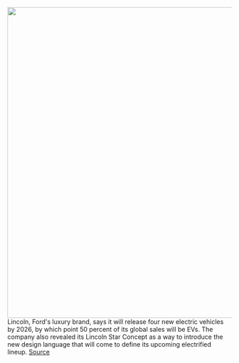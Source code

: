 <img src='https://cdn.vox-cdn.com/thumbor/QVR798l5UNUuGW3EcMQkr4GEAkc=/0x0:4800x2400/1200x800/filters:focal(2016x816:2784x1584)/cdn.vox-cdn.com/uploads/chorus_image/image/70774439/Lincoln_Star_Concept_exterior_03.0.jpg' width='700px' /><br/>
Lincoln, Ford's luxury brand, says it will release four new electric vehicles by 2026, by which point 50 percent of its global sales will be EVs. The company also revealed its Lincoln Star Concept as a way to introduce the new design language that will come to define its upcoming electrified lineup.
<a href='https://www.theverge.com/2022/4/20/23034812/lincoln-electric-ev-2025-star-concept-reveal'> Source <a/>